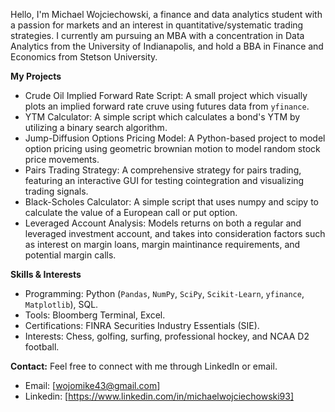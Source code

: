 Hello, I'm Michael Wojciechowski, a finance and data analytics student with a passion for markets and an interest in quantitative/systematic trading strategies. 
I currently am pursuing an MBA with a concentration in Data Analytics from the University of Indianapolis, and hold a BBA in Finance and Economics from Stetson University. 


**My Projects**

- Crude Oil Implied Forward Rate Script: A small project which visually plots an implied forward rate cruve using futures data from `yfinance`.
- YTM Calculator: A simple script which calculates a bond's YTM by utilizing a binary search algorithm.
- Jump-Diffusion Options Pricing Model: A Python-based project to model option pricing using geometric brownian motion to model random stock price movements. 
- Pairs Trading Strategy: A comprehensive strategy for pairs trading, featuring an interactive GUI for testing cointegration and visualizing trading signals.
- Black-Scholes Calculator: A simple script that uses numpy and scipy to calculate the value of a European call or put option.
- Leveraged Account Analysis: Models returns on both a regular and leveraged investment account, and takes into consideration factors such as interest on margin loans, margin maintinance requirements, and potential margin calls.


**Skills & Interests**
- Programming: Python (`Pandas`, `NumPy`, `SciPy`, `Scikit-Learn`, `yfinance`, `Matplotlib`), SQL.
- Tools: Bloomberg Terminal, Excel.
- Certifications: FINRA Securities Industry Essentials (SIE).
- Interests: Chess, golfing, surfing, professional hockey, and NCAA D2 football.

**Contact:**
Feel free to connect with me through LinkedIn or email.
- Email: [wojomike43@gmail.com]
- Linkedin: [https://www.linkedin.com/in/michaelwojciechowski93]

